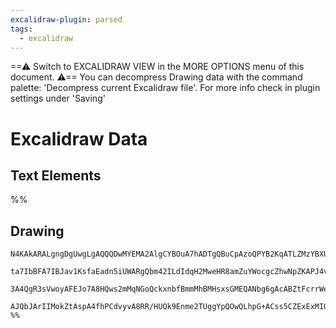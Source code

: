 ```yaml
---
excalidraw-plugin: parsed
tags:
  - excalidraw
---
```

==⚠  Switch to EXCALIDRAW VIEW in the MORE OPTIONS menu of this document. ⚠== You can decompress Drawing data with the command palette: 'Decompress current Excalidraw file'. For more info check in plugin settings under 'Saving'


# Excalidraw Data
## Text Elements
%%
## Drawing
```compressed-json
N4KAkARALgngDgUwgLgAQQQDwMYEMA2AlgCYBOuA7hADTgQBuCpAzoQPYB2KqATLZMzYBXUtiRoIACyhQ4zZAHoFAc0JRJQgEYA6bGwC2CgF7N6hbEcK4OCtptbErHALRY8RMpWdx8Q1TdIEfARcZgRmBShcZQUebQBWbQAGGjoghH0EDihmbgBtAF1+CFw4OABlKKhxVFAwSHUMmohiXFIAa1T6hkIECgAhXGx25VJhDmIAYTZ8NlJuCABiADNV

ta7IbBFA7IBJav1KsfaEadn5iUWARgQbm42ILdIdqH2MweHR8amZuYWocgcZhwNpZKAPJ4vN76ABihHw+EqMGCC0EHgh2zB0KObBOAHUSOpuEkEvxNpi9gccSckSiJGiSBjnliDgAlYTKSQccK5NBJMmPCmvA4AeRB2DUMG4VyS/PA5OZlIyMM4UBhuH08KlaAAbALISzlaryoQjDUeHLugalfoACpYKAAQSIyi4EmCy3B+qF2KipCdzzYFEkIWI

3A4QgR3sVwoyAFEJo7A8HQws2mMqNGoQckxnbfBmmMhBMHsxsGMEQANbg6gAcABZtFcrrWeLWdVcAMxtq48eICssV/AATW49YAnJ3tLX4jqki2kjqdfXF32BUY2AZuHVuvQCEIald5QBfLOG/Ts4vEbnMXnoIslgWjEgms3cC1P0gv6pwbj9+UQM+xAALJsMQCAJrgmjBGGaAAgen4kGcfxoDukD9DMsH3somi4AAFDwVwAOzULwxGkYRJGoCS8Q

AJQbJArIIMokZtAspA4fhPCdvyvA8RR/HUQk9Enme2TUggYpQOwQLhpG+ACss5CZExExMIQHDKNu8qQFkUEwdw8EIGSmxEL+cGkAhOkQBwGo1EZJkQMIUBENyhmWQgokAXYABWCDYDk5S2XAoHgZB0EIFhywEGEApDNJjC2pu+DafUDQFgsSkIJF5CZtZWzMFABj5ogclRtZszDJF3DRfgsUVaEToBYQiXJWV+AnuAp50Ms8LhNux4gMeQA=```
%%